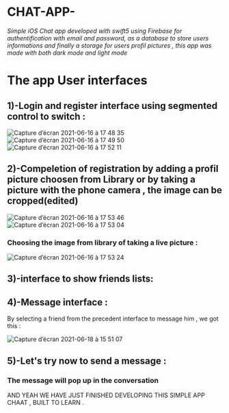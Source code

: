 
# CHAT-APP-
*Simple iOS Chat app developed with swift5 using Firebase for authentification with email and password, as a database to store users informations and finally a storage for users profil pictures , this app was made with both dark mode and light mode* 

<h1> The app User interfaces </h1>


<h2>1)-Login and register interface using segmented control to switch : </h2>



![Capture d’écran 2021-06-16 à 17 48 35](https://user-images.githubusercontent.com/51541884/122261728-97c74000-cecc-11eb-8652-875c2fa33373.png)        
![Capture d’écran 2021-06-16 à 17 49 50](https://user-images.githubusercontent.com/51541884/122261757-9dbd2100-cecc-11eb-8af4-826bb43070f5.png)       
![Capture d’écran 2021-06-16 à 17 52 11](https://user-images.githubusercontent.com/51541884/122261780-a3b30200-cecc-11eb-8460-97a555fd3d9f.png)





<h2>2)-Compeletion of registration by adding a profil picture choosen from Library or by taking a picture with the phone camera , the image can be cropped(edited) </h2>



![Capture d’écran 2021-06-16 à 17 53 46](https://user-images.githubusercontent.com/51541884/122261811-ad3c6a00-cecc-11eb-8e30-8ecbe2dadaf6.png)   
![Capture d’écran 2021-06-16 à 17 53 04](https://user-images.githubusercontent.com/51541884/122261862-b3324b00-cecc-11eb-8c19-360b51fe572c.png)


<h3>Choosing the image from library of taking a live picture : </h3>

![Capture d’écran 2021-06-16 à 17 53 24](https://user-images.githubusercontent.com/51541884/122261893-b7f6ff00-cecc-11eb-9eac-37dded1d98fd.png)




<h2>3)-interface to show friends lists: </h2>


<h2>4)-Message interface :</h2>
 By selecting a friend from the precedent interface to message him , we got this :
 
 ![Capture d’écran 2021-06-18 à 15 51 07](https://user-images.githubusercontent.com/51541884/122591813-65981880-d05b-11eb-9b17-7dc4572bf8be.png)

 
 


<h2>5)-Let's try now to send a message : </h2>



<h3>The message will pop up in the conversation</h3>


AND YEAH WE HAVE JUST FINISHED DEVELOPING THIS SIMPLE APP CHAAT , BUILT TO LEARN .










